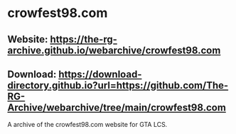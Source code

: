 # crowfest98.com

## Website: https://the-rg-archive.github.io/webarchive/crowfest98.com

## Download: https://download-directory.github.io?url=https://github.com/The-RG-Archive/webarchive/tree/main/crowfest98.com

A archive of the crowfest98.com website for GTA LCS.
